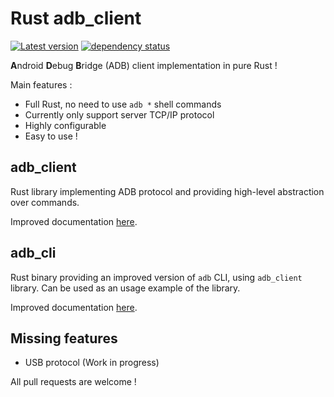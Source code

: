 # Rust adb_client

[![Latest version](https://img.shields.io/crates/v/adb_client.svg)](https://crates.io/crates/adb_client)
[![dependency status](https://deps.rs/repo/github/cocool97/adb_client/status.svg)](https://deps.rs/repo/github/cocool97/adb_client)

**A**ndroid **D**ebug **B**ridge (ADB) client implementation in pure Rust !

Main features :

- Full Rust, no need to use `adb *` shell commands
- Currently only support server TCP/IP protocol
- Highly configurable
- Easy to use !

## adb_client

Rust library implementing ADB protocol and providing high-level abstraction over commands.

Improved documentation [here](./adb_client/README.md).

## adb_cli

Rust binary providing an improved version of `adb` CLI, using `adb_client` library. Can be used as an usage example of the library.

Improved documentation [here](./adb_cli/README.md).

## Missing features

- USB protocol (Work in progress)

All pull requests are welcome !
